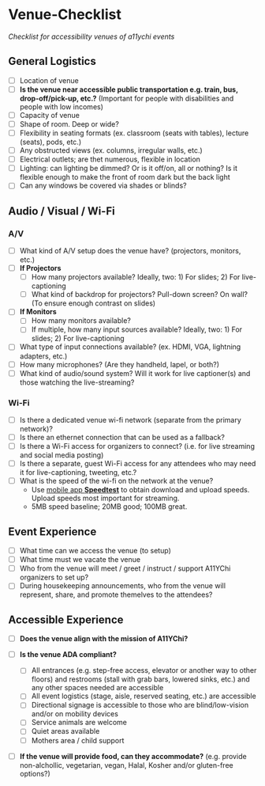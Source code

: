 # Venue-Checklist
_Checklist for accessibility venues of a11ychi events_

## General Logistics
- [ ] Location of venue
- [ ] **Is the venue near accessible public transportation e.g. train, bus, drop-off/pick-up, etc.?** (Important for people with disabilities and people with low incomes)
- [ ] Capacity of venue
- [ ] Shape of room. Deep or wide?
- [ ] Flexibility in seating formats (ex. classroom (seats with tables), lecture (seats), pods, etc.)
- [ ] Any obstructed views (ex. columns, irregular walls, etc.)
- [ ] Electrical outlets; are thet numerous, flexible in location
- [ ] Lighting: can lighting be dimmed? Or is it off/on, all or nothing? Is it flexible enough to make the front of room dark but the back light
- [ ] Can any windows be covered via shades or blinds?

## Audio / Visual / Wi-Fi
### A/V
- [ ] What kind of A/V setup does the venue have? (projectors, monitors, etc.)
 - [ ] **If Projectors**
   - [ ] How many projectors available? Ideally, two: 1) For slides; 2) For live-captioning
   - [ ] What kind of backdrop for projectors? Pull-down screen? On wall? (To ensure enough contrast on slides)
 - [ ] **If Monitors**
   - [ ] How many monitors available? 
   - [ ] If multiple, how many input sources available? Ideally, two: 1) For slides; 2) For live-captioning
 - [ ] What type of input connections available? (ex. HDMI, VGA, lightning adapters, etc.)
 - [ ] How many microphones? (Are they handheld, lapel, or both?) 
 - [ ] What kind of audio/sound system? Will it work for live captioner(s) and those watching the live-streaming?
### Wi-Fi 
- [ ] Is there a dedicated venue wi-fi network (separate from the primary network)?
- [ ] Is there an ethernet connection that can be used as a fallback?
- [ ] Is there a Wi-Fi access for organizers to connect? (i.e. for live streaming and social media posting)
- [ ] Is there a separate, guest Wi-Fi access for any attendees who may need it for live-captioning, tweeting, etc.?
- [ ] What is the speed of the wi-fi on the network at the venue?
  - Use [mobile app **Speedtest**](https://www.speedtest.net/apps) to obtain download and upload speeds. Upload speeds most important for streaming.
  - 5MB speed baseline; 20MB good; 100MB great.
 
## Event Experience
- [ ] What time can we access the venue (to setup)
- [ ] What time must we vacate the venue
- [ ] Who from the venue will meet / greet / instruct / support A11YChi organizers to set up?
- [ ] During housekeeping announcements, who from the venue will represent, share, and promote themelves to the attendees?

## Accessible Experience

- [ ] **Does the venue align with the mission of A11YChi?** 

- [ ] **Is the venue ADA compliant?**
  - [ ] All entrances (e.g. step-free access, elevator or another way to other floors) and restrooms (stall with grab bars, lowered sinks, etc.) and any other spaces needed are accessible
  - [ ] All event logistics (stage, aisle, reserved seating, etc.) are accessible
  - [ ] Directional signage is accessible to those who are blind/low-vision and/or on mobility devices
  - [ ] Service animals are welcome
  - [ ] Quiet areas available
  - [ ] Mothers area / child support

- [ ] **If the venue will provide food, can they accommodate?** (e.g. provide non-alchollic, vegetarian, vegan, Halal, Kosher and/or gluten-free options?)
